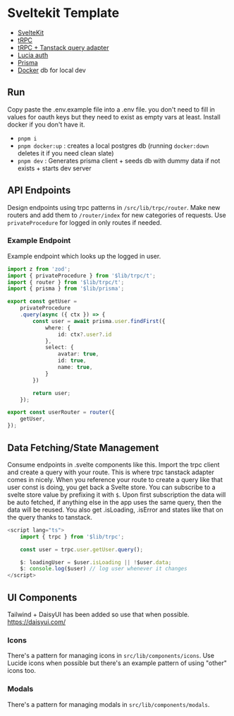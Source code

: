 # Sveltekit Template
- [SvelteKit](https://kit.svelte.dev/)
- [tRPC](https://trpc.io/)
- [tRPC + Tanstack query adapter](https://github.com/ottomated/trpc-svelte-query)
- [Lucia auth](https://lucia-auth.com/)
- [Prisma](https://www.prisma.io/)
- [Docker](https://www.docker.com/products/docker-desktop/) db for local dev
## Run
Copy paste the .env.example file into a .env file. you don't need to fill in values for oauth keys but they need to exist as empty vars at least. 
Install docker if you don't have it. 
- `pnpm i`
- `pnpm docker:up` : creates a local postgres db (running `docker:down`  deletes it if you need clean slate)
- `pnpm dev` : Generates prisma client + seeds db with dummy data if not exists + starts dev server
## API Endpoints
Design endpoints using trpc patterns in `/src/lib/trpc/router`. Make new routers and add them to `/router/index` for new categories of requests. Use `privateProcedure` for logged in only routes if needed.
### Example Endpoint
Example endpoint which looks up the logged in user.
```ts
import z from 'zod';
import { privateProcedure } from '$lib/trpc/t';
import { router } from '$lib/trpc/t';
import { prisma } from '$lib/prisma';

export const getUser =
    privateProcedure
    .query(async ({ ctx }) => {
        const user = await prisma.user.findFirst({
            where: {
                id: ctx?.user?.id
            },
            select: {
                avatar: true,
                id: true,
                name: true,
            }
        })

        return user;
    });

export const userRouter = router({
	getUser,
});
```
## Data Fetching/State Management
Consume endpoints in .svelte components like this. Import the trpc client and create a query with your route. This is where trpc tanstack adapter comes in nicely. When you reference your route to create a query like that user const is doing, you get back a Svelte store. You can subscribe to a svelte store value by prefixing it with `$`. Upon first subscription the data will be auto fetched, if anything else in the app uses the same query, then the data will be reused. You also get .isLoading, .isError and states like that on the query thanks to tanstack. 
```ts
<script lang="ts">
    import { trpc } from '$lib/trpc';

    const user = trpc.user.getUser.query();

    $: loadingUser = $user.isLoading || !$user.data;
    $: console.log($user) // log user whenever it changes
</script>
```
## UI Components
Tailwind + DaisyUI has been added so use that when possible.
https://daisyui.com/
### Icons
There's a pattern for managing icons in `src/lib/components/icons`. Use Lucide icons when possible but there's an example pattern of using "other" icons too. 
### Modals
There's a pattern for managing modals in `src/lib/components/modals`.
